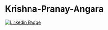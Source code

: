 # Krishna-Pranay-Angara
[![Linkedin Badge]({https://img.shields.io/badge/LinkedIn-blue})](https://www.linkedin.com/in/krishnapranayangara/)
